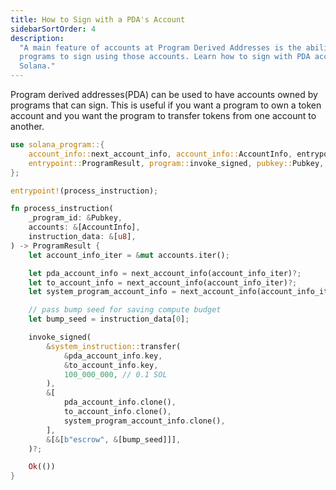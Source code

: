 ```yaml
---
title: How to Sign with a PDA's Account
sidebarSortOrder: 4
description:
  "A main feature of accounts at Program Derived Addresses is the ability for
  programs to sign using those accounts. Learn how to sign with PDA accounts on
  Solana."
---
```


Program derived addresses(PDA) can be used to have accounts owned by programs
that can sign. This is useful if you want a program to own a token account and
you want the program to transfer tokens from one account to another.

```rust filename="sign-with-pda.rs" {22-34}
use solana_program::{
    account_info::next_account_info, account_info::AccountInfo, entrypoint,
    entrypoint::ProgramResult, program::invoke_signed, pubkey::Pubkey, system_instruction,
};

entrypoint!(process_instruction);

fn process_instruction(
    _program_id: &Pubkey,
    accounts: &[AccountInfo],
    instruction_data: &[u8],
) -> ProgramResult {
    let account_info_iter = &mut accounts.iter();

    let pda_account_info = next_account_info(account_info_iter)?;
    let to_account_info = next_account_info(account_info_iter)?;
    let system_program_account_info = next_account_info(account_info_iter)?;

    // pass bump seed for saving compute budget
    let bump_seed = instruction_data[0];

    invoke_signed(
        &system_instruction::transfer(
            &pda_account_info.key,
            &to_account_info.key,
            100_000_000, // 0.1 SOL
        ),
        &[
            pda_account_info.clone(),
            to_account_info.clone(),
            system_program_account_info.clone(),
        ],
        &[&[b"escrow", &[bump_seed]]],
    )?;

    Ok(())
}

```
